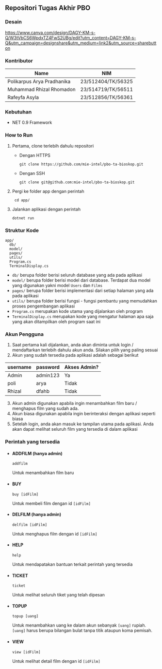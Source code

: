 ## Repositori Tugas Akhir PBO

### Desain

https://www.canva.com/design/DAGY-KM-s-Q/W3tVbCS6WpdxTZ4FwS2UBg/edit?utm_content=DAGY-KM-s-Q&utm_campaign=designshare&utm_medium=link2&utm_source=sharebutton

### Kontributor

| Name                       | NIM                |
| -------------------------- | ------------------ |
| Polikarpus Arya Pradhanika | 23/512404/TK/56325 |
| Muhammad Rhizal Rhomadon   | 23/514719/TK/56511 |
| Rafeyfa Asyla              | 23/512856/TK/56361 |

### Kebutuhan

- NET 0.9 Framework

### How to Run

1. Pertama, clone terlebih dahulu repositori

   - Dengan HTTPS

     ```
     git clone https://github.com/mie-intel/pbo-ta-bioskop.git
     ```

   - Dengan SSH

     ```
     git clone git@github.com:mie-intel/pbo-ta-bioskop.git
     ```

2. Pergi ke folder app dengan perintah
   ```
    cd app/
   ```
3. Jalankan aplikasi dengan perintah
   ```
   dotnet run
   ```

### Struktur Kode

```
app/
  db/
  model/
  pages/
  utils/
  Program.cs
  TerminalDisplay.cs
```

- `db/` berupa folder berisi seluruh database yang ada pada aplikasi
- `model/` berupa folder berisi model dari database. Terdapat dua model yang digunakan yakni model `Users` dan `Films`
- `pages/` berupa folder berisi implementasi dari setiap halaman yang ada pada aplikasi
- `utils/` berupa folder berisi fungsi - fungsi pembantu yang memudahkan proses pengembangan aplikasi
- `Program.cs` merupakan kode utama yang dijalankan oleh program
- `TerminalDisplay.cs` merupakan kode yang mengatur halaman apa saja yang akan ditampilkan oleh program saat ini

### Akun Pengguna

1. Saat pertama kali dijalankan, anda akan diminta untuk login / mendaftarkan terlebih dahulu akun anda. Silakan pilih yang paling sesuai
2. Akun yang sudah tersedia pada aplikasi adalah sebagai berikut

| username | password | Akses Admin? |
| -------- | -------- | ------------ |
| Admin    | admin123 | Ya           |
| poli     | arya     | Tidak        |
| Rhizal   | dfahb    | Tidak        |

3. Akun admin digunakan apabila ingin menambahkan film baru / menghapus film yang sudah ada.
4. Akun biasa digunakan apabila ingin berinteraksi dengan aplikasi seperti biasa
5. Setelah login, anda akan masuk ke tampilan utama pada aplikasi. Anda akan dapat melihat seluruh film yang tersedia di dalam aplikasi

### Perintah yang tersedia

- #### ADDFILM (hanya admin)

  ```
  addfilm
  ```

  Untuk menambahkan film baru

- #### BUY

  ```
  buy [idFilm]
  ```

  Untuk membeli film dengan id `[idFilm]`

- #### DELFILM (hanya admin)

  ```
  delfilm [idFilm]
  ```

  Untuk menghapus film dengan id `[idFilm]`

- #### HELP

  ```
  help
  ```

  Untuk mendapatakan bantuan terkait perintah yang tersedia

- #### TICKET

  ```
  ticket
  ```

  Untuk melihat seluruh tiket yang telah dipesan

- #### TOPUP

  ```
  topup [uang]
  ```

  Untuk menambahkan uang ke dalam akun sebanyak `[uang]` rupiah. `[uang]` harus berupa bilangan bulat tanpa titik ataupun koma pemisah.

- #### VIEW

  ```
  view [idFilm]
  ```

  Untuk melihat detail film dengan id `[idFilm]`
